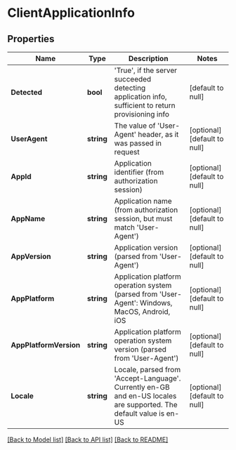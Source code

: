 # ClientApplicationInfo

## Properties
Name | Type | Description | Notes
------------ | ------------- | ------------- | -------------
**Detected** | **bool** | &#39;True&#39;, if the server succeeded detecting application info, sufficient to return provisioning info | [default to null]
**UserAgent** | **string** | The value of &#39;User-Agent&#39; header, as it was passed in request | [optional] [default to null]
**AppId** | **string** | Application identifier (from authorization session) | [optional] [default to null]
**AppName** | **string** | Application name (from authorization session, but must match &#39;User-Agent&#39;) | [optional] [default to null]
**AppVersion** | **string** | Application version (parsed from &#39;User-Agent&#39;) | [optional] [default to null]
**AppPlatform** | **string** | Application platform operation system (parsed from &#39;User-Agent&#39;: Windows, MacOS, Android, iOS | [optional] [default to null]
**AppPlatformVersion** | **string** | Application platform operation system version (parsed from &#39;User-Agent&#39;) | [optional] [default to null]
**Locale** | **string** | Locale, parsed from &#39;Accept-Language&#39;. Currently en-GB and en-US locales are supported. The default value is en-US | [optional] [default to null]

[[Back to Model list]](../README.md#documentation-for-models) [[Back to API list]](../README.md#documentation-for-api-endpoints) [[Back to README]](../README.md)


